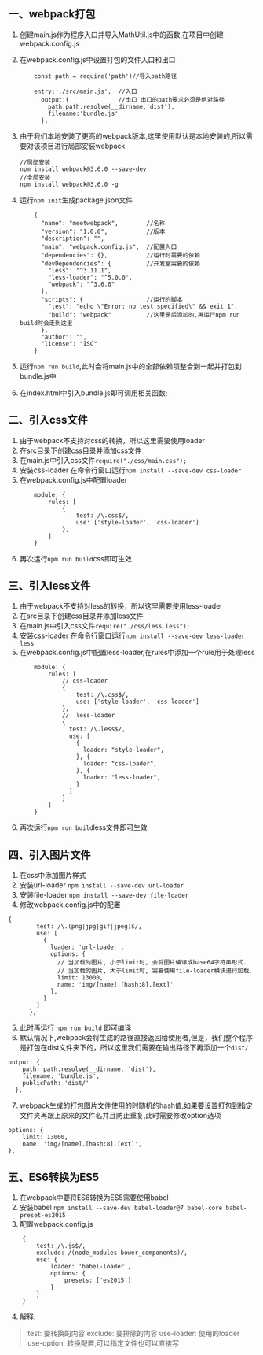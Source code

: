 ## 一、webpack打包
1. 创建main.js作为程序入口并导入MathUtil.js中的函数,在项目中创建webpack.config.js  
2. 在webpack.config.js中设置打包的文件入口和出口
    ```
        const path = require('path')//导入path路径

        entry:'./src/main.js',  //入口
          output:{              //出口 出口的path要求必须是绝对路径
            path:path.resolve(__dirname,'dist'),
            filename:'bundle.js'
          },
    ```
3. 由于我们本地安装了更高的webpack版本,这里使用默认是本地安装的,所以需要对该项目进行局部安装webpack
    ```
   //局部安装
    npm install webpack@3.6.0 --save-dev
   //全局安装
   npm install webpack@3.6.0 -g
    ```
4. 运行`npm init`生成package.json文件
    ```
        {
          "name": "meetwebpack",        //名称
          "version": "1.0.0",           //版本
          "description": "",    
          "main": "webpack.config.js",  //配置入口
          "dependencies": {},           //运行时需要的依赖
          "devDependencies": {          //开发室需要的依赖
            "less": "^3.11.1",
            "less-loader": "^5.0.0",
            "webpack": "^3.6.0"
          },
          "scripts": {                  //运行的脚本
            "test": "echo \"Error: no test specified\" && exit 1",
            "build": "webpack"          //这里是后添加的,再运行npm run build时会走到这里
          },
          "author": "",
          "license": "ISC"
        }
    
    ```
5. 运行`npm run build`,此时会将main.js中的全部依赖项整合到一起并打包到bundle.js中

6. 在index.html中引入bundle.js即可调用相关函数;

## 二、引入css文件
1. 由于webpack不支持对css的转换，所以这里需要使用loader
2. 在src目录下创建css目录并添加css文件
3. 在main.js中引入css文件`require("./css/main.css");`
4. 安装css-loader 在命令行窗口运行`npm install --save-dev css-loader`
5. 在webpack.config.js中配置loader
    ```
        module: {
            rules: [
                {
                    test: /\.css$/,
                    use: ['style-loader', 'css-loader']
                },
            ]
        }
    ```
6. 再次运行`npm run build`css即可生效

## 三、引入less文件
1. 由于webpack不支持对less的转换，所以这里需要使用less-loader
2. 在src目录下创建css目录并添加less文件
3. 在main.js中引入css文件`require("./css/less.less");`
4. 安装css-loader 在命令行窗口运行`npm install --save-dev less-loader less`
5. 在webpack.config.js中配置less-loader,在rules中添加一个rule用于处理less
    ```
        module: {
            rules: [
                // css-loader
                {
                    test: /\.css$/,
                    use: ['style-loader', 'css-loader']
                },
                //  less-loader
                {
                  test: /\.less$/,
                  use: [
                    {
                      loader: "style-loader",
                    }, {
                      loader: "css-loader",
                    }, {
                      loader: "less-loader",
                    }
                  ]
                }
            ]
        }
    ```
6. 再次运行`npm run build`less文件即可生效

## 四、引入图片文件
1. 在css中添加图片样式
2. 安装url-loader `npm install --save-dev url-loader`
3. 安装file-loader `npm install --save-dev file-loader`
4. 修改webpack.config.js中的配置
```
{
        test: /\.(png|jpg|gif|jpeg)$/,
        use: [
          {
            loader: 'url-loader',
            options: {
              // 当加载的图片, 小于limit时, 会将图片编译成base64字符串形式.
              // 当加载的图片, 大于limit时, 需要使用file-loader模块进行加载.
              limit: 13000,
              name: 'img/[name].[hash:8].[ext]'
            },
          }
        ]
      },
```
5. 此时再运行 `npm run build` 即可编译
6. 默认情况下,webpack会将生成的路径直接返回给使用者,但是，我们整个程序是打包在dist文件夹下的，所以这里我们需要在输出路径下再添加一个`dist/`
```
output: {
    path: path.resolve(__dirname, 'dist'),
    filename: 'bundle.js',
    publicPath: 'dist/'
  },
```
7. webpack生成的打包图片文件使用的时随机的hash值,如果要设置打包到指定文件夹再跟上原来的文件名并且防止重复,此时需要修改option选项
```
options: {
    limit: 13000,
    name: 'img/[name].[hash:8].[ext]',
},
```

## 五、ES6转换为ES5
1. 在webpack中要将ES6转换为ES5需要使用babel
2. 安装babel `npm install --save-dev babel-loader@7 babel-core babel-preset-es2015`
3. 配置webpack.config.js
```
    {
        test: /\.js$/,
        exclude: /(node_modules|bower_components)/,
        use: {
            loader: 'babel-loader',
            options: {
                presets: ['es2015']
            }
        }
    }
```
4. 解释:
> test: 要转换的内容
> exclude: 要排除的内容
> use-loader: 使用的loader
> use-option: 转换配置,可以指定文件也可以直接写 

